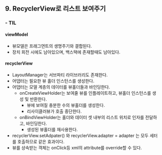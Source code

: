 ## 9. RecyclerView로 리스트 보여주기

### - TIL
#### viewModel
- 뷰모델은 프래그먼트의 생명주기와 결합된다.
- 장치 회전 시에도 남아있으며, 백스택에 존재할때도 남아있다.

#### recyclerView
- LayoutManager는 서브파티 라이브러리도 존재한다.
- 어댑터는 필요한 뷰 홀더 인스턴스를 생성한다.
- 어댑터는 모델 계층의 데이터를 뷰홀더들과 바인딩한다.
  - onCreateViewHolder는 보여줄 뷰를 인플레이트하고, 뷰홀더 인스턴스를 생성 및 반환한다.
    - 뷰에 보여질 충분한 수의 뷰홀더를 생성한다.
    - 리사이클러뷰가 호출 중단한다.
  - onBindViewHolder는 홀더와 데이터 셋 내부의 리스트 위치로 인자를 전달하고, 바인딩한다.
    - 생성된 뷰홀더를 재사용한다.
- recyclerView.setAdpater() 와 recyclerView.adapter = adapter 는 모두 세터를 호출하므로 같은 효과이다.
- 뷰를 상속받는 객체는 onClick등 xml의 attribute를 override할 수 있다.